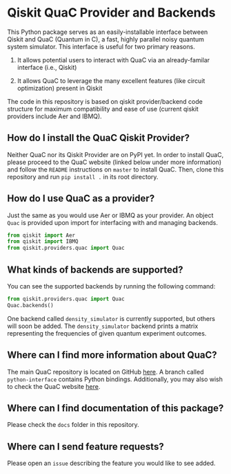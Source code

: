 # Qiskit QuaC Provider and Backends

This Python package serves as an easily-installable interface between Qiskit and QuaC (Quantum in C), a fast, highly parallel noisy quantum system simulator. This interface is useful for two primary reasons.

1.  It allows potential users to interact with QuaC via an already-familar interface (i.e., Qiskit)

2.  It allows QuaC to leverage the many excellent features (like circuit optimization) present in Qiskit

The code in this repository is based on qiskit provider/backend code structure for maximum compatibility and ease of use (current qiskit providers include Aer and IBMQ).

## How do I install the QuaC Qiskit Provider?
Neither QuaC nor its Qiskit Provider are on PyPI yet. In order to install QuaC, please proceed to the
QuaC website (linked below under more information) and follow the `README` instructions on `master` to install
QuaC. Then, clone this repository and run `pip install .` in its root directory.

## How do I use QuaC as a provider?
Just the same as you would use Aer or IBMQ as your provider. An object `Quac` is provided upon import for interfacing with and managing backends.
```python
from qiskit import Aer
from qiskit import IBMQ
from qiskit.providers.quac import Quac
```

## What kinds of backends are supported?
You can see the supported backends by running the following command:
```python
from qiskit.providers.quac import Quac
Quac.backends()
```
One backend called `density_simulator` is currently supported, but others will soon be added.
The `density_simulator` backend prints a matrix representing the frequencies of given
quantum experiment outcomes.

## Where can I find more information about QuaC?
The main QuaC repository is located on GitHub [here](https://github.com/0tt3r/QuaC/). A branch called `python-interface` contains Python bindings.
Additionally, you may also wish to check the QuaC website [here](https://0tt3r.github.io/QuaC/).

## Where can I find documentation of this package?
Please check the `docs` folder in this repository.

## Where can I send feature requests?
Please open an `issue` describing the feature you would like to see added.
